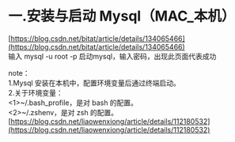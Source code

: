 # 一.安装与启动 Mysql（MAC_本机）

[https://blog.csdn.net/bitat/article/details/134065466](https://blog.csdn.net/bitat/article/details/134065466)  
输入 mysql -u root -p 启动mysql，输入密码，出现此页面代表成功
 
note：  
1.Mysql 安装在本机中，配置环境变量后通过终端启动。  
2.关于环境变量：  
<1>~/.bash_profile，是对 bash 的配置。  
<2>~/.zshenv，是对 zsh 的配置。  
[https://blog.csdn.net/liaowenxiong/article/details/112180532](https://blog.csdn.net/liaowenxiong/article/details/112180532)